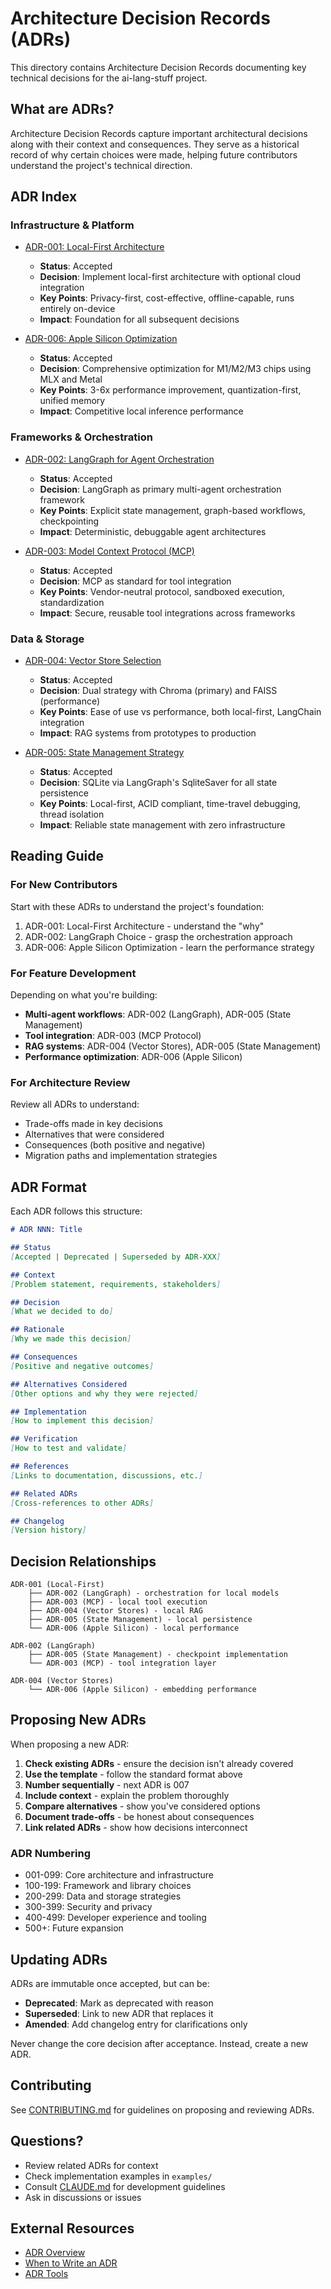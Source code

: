 # Architecture Decision Records (ADRs)

This directory contains Architecture Decision Records documenting key technical decisions for the ai-lang-stuff project.

## What are ADRs?

Architecture Decision Records capture important architectural decisions along with their context and consequences. They serve as a historical record of why certain choices were made, helping future contributors understand the project's technical direction.

## ADR Index

### Infrastructure & Platform

- [ADR-001: Local-First Architecture](001-local-first-architecture.md)
  - **Status**: Accepted
  - **Decision**: Implement local-first architecture with optional cloud integration
  - **Key Points**: Privacy-first, cost-effective, offline-capable, runs entirely on-device
  - **Impact**: Foundation for all subsequent decisions

- [ADR-006: Apple Silicon Optimization](006-apple-silicon-optimization.md)
  - **Status**: Accepted
  - **Decision**: Comprehensive optimization for M1/M2/M3 chips using MLX and Metal
  - **Key Points**: 3-6x performance improvement, quantization-first, unified memory
  - **Impact**: Competitive local inference performance

### Frameworks & Orchestration

- [ADR-002: LangGraph for Agent Orchestration](002-langgraph-choice.md)
  - **Status**: Accepted
  - **Decision**: LangGraph as primary multi-agent orchestration framework
  - **Key Points**: Explicit state management, graph-based workflows, checkpointing
  - **Impact**: Deterministic, debuggable agent architectures

- [ADR-003: Model Context Protocol (MCP)](003-mcp-protocol.md)
  - **Status**: Accepted
  - **Decision**: MCP as standard for tool integration
  - **Key Points**: Vendor-neutral protocol, sandboxed execution, standardization
  - **Impact**: Secure, reusable tool integrations across frameworks

### Data & Storage

- [ADR-004: Vector Store Selection](004-vector-store-selection.md)
  - **Status**: Accepted
  - **Decision**: Dual strategy with Chroma (primary) and FAISS (performance)
  - **Key Points**: Ease of use vs performance, both local-first, LangChain integration
  - **Impact**: RAG systems from prototypes to production

- [ADR-005: State Management Strategy](005-state-management.md)
  - **Status**: Accepted
  - **Decision**: SQLite via LangGraph's SqliteSaver for all state persistence
  - **Key Points**: Local-first, ACID compliant, time-travel debugging, thread isolation
  - **Impact**: Reliable state management with zero infrastructure

## Reading Guide

### For New Contributors

Start with these ADRs to understand the project's foundation:
1. ADR-001: Local-First Architecture - understand the "why"
2. ADR-002: LangGraph Choice - grasp the orchestration approach
3. ADR-006: Apple Silicon Optimization - learn the performance strategy

### For Feature Development

Depending on what you're building:
- **Multi-agent workflows**: ADR-002 (LangGraph), ADR-005 (State Management)
- **Tool integration**: ADR-003 (MCP Protocol)
- **RAG systems**: ADR-004 (Vector Stores), ADR-005 (State Management)
- **Performance optimization**: ADR-006 (Apple Silicon)

### For Architecture Review

Review all ADRs to understand:
- Trade-offs made in key decisions
- Alternatives that were considered
- Consequences (both positive and negative)
- Migration paths and implementation strategies

## ADR Format

Each ADR follows this structure:

```markdown
# ADR NNN: Title

## Status
[Accepted | Deprecated | Superseded by ADR-XXX]

## Context
[Problem statement, requirements, stakeholders]

## Decision
[What we decided to do]

## Rationale
[Why we made this decision]

## Consequences
[Positive and negative outcomes]

## Alternatives Considered
[Other options and why they were rejected]

## Implementation
[How to implement this decision]

## Verification
[How to test and validate]

## References
[Links to documentation, discussions, etc.]

## Related ADRs
[Cross-references to other ADRs]

## Changelog
[Version history]
```

## Decision Relationships

```
ADR-001 (Local-First)
    ├── ADR-002 (LangGraph) - orchestration for local models
    ├── ADR-003 (MCP) - local tool execution
    ├── ADR-004 (Vector Stores) - local RAG
    ├── ADR-005 (State Management) - local persistence
    └── ADR-006 (Apple Silicon) - local performance

ADR-002 (LangGraph)
    ├── ADR-005 (State Management) - checkpoint implementation
    └── ADR-003 (MCP) - tool integration layer

ADR-004 (Vector Stores)
    └── ADR-006 (Apple Silicon) - embedding performance
```

## Proposing New ADRs

When proposing a new ADR:

1. **Check existing ADRs** - ensure the decision isn't already covered
2. **Use the template** - follow the standard format above
3. **Number sequentially** - next ADR is 007
4. **Include context** - explain the problem thoroughly
5. **Compare alternatives** - show you've considered options
6. **Document trade-offs** - be honest about consequences
7. **Link related ADRs** - show how decisions interconnect

### ADR Numbering

- 001-099: Core architecture and infrastructure
- 100-199: Framework and library choices
- 200-299: Data and storage strategies
- 300-399: Security and privacy
- 400-499: Developer experience and tooling
- 500+: Future expansion

## Updating ADRs

ADRs are immutable once accepted, but can be:
- **Deprecated**: Mark as deprecated with reason
- **Superseded**: Link to new ADR that replaces it
- **Amended**: Add changelog entry for clarifications only

Never change the core decision after acceptance. Instead, create a new ADR.

## Contributing

See [CONTRIBUTING.md](../../CONTRIBUTING.md) for guidelines on proposing and reviewing ADRs.

## Questions?

- Review related ADRs for context
- Check implementation examples in `examples/`
- Consult [CLAUDE.md](../../CLAUDE.md) for development guidelines
- Ask in discussions or issues

## External Resources

- [ADR Overview](https://adr.github.io/)
- [When to Write an ADR](https://cognitect.com/blog/2011/11/15/documenting-architecture-decisions)
- [ADR Tools](https://github.com/npryce/adr-tools)
